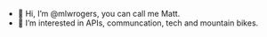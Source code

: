 - 👋 Hi, I’m @mlwrogers, you can call me Matt.
- 👀 I’m interested in APIs, communcation, tech and mountain bikes. 

<!---
mlwrogers/mlwrogers is a ✨ special ✨ repository because its `README.md` (this file) appears on your GitHub profile.
You can click the Preview link to take a look at your changes.
--->
